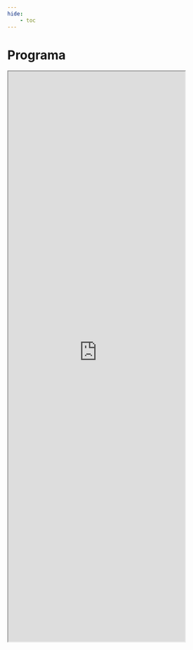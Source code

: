 ```yaml
---
hide:
    - toc
---
```

# Programa 

<iframe width="80%" height="1300px"
        src="https://docs.google.com/document/d/1UT1-Lz2r9ocJykSOaFoj8-qRlIx1bfNLGdUXOlsk6zo/preview">
</iframe>


